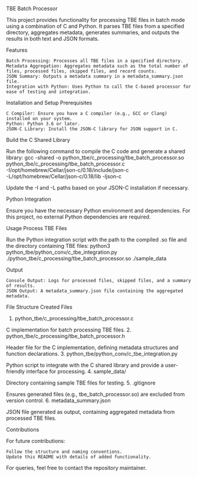 TBE Batch Processor

This project provides functionality for processing TBE files in batch mode using a combination of C and Python. It parses TBE files from a specified directory, aggregates metadata, generates summaries, and outputs the results in both text and JSON formats.

Features

    Batch Processing: Processes all TBE files in a specified directory.
    Metadata Aggregation: Aggregates metadata such as the total number of files, processed files, skipped files, and record counts.
    JSON Summary: Outputs a metadata summary in a metadata_summary.json file.
    Integration with Python: Uses Python to call the C-based processor for ease of testing and integration.

Installation and Setup
Prerequisites

    C Compiler: Ensure you have a C compiler (e.g., GCC or Clang) installed on your system.
    Python: Python 3.6 or later.
    JSON-C Library: Install the JSON-C library for JSON support in C.

Build the C Shared Library

Run the following command to compile the C code and generate a shared library:
gcc -shared -o python_tbe/c_processing/tbe_batch_processor.so \
python_tbe/c_processing/tbe_batch_processor.c \
-I/opt/homebrew/Cellar/json-c/0.18/include/json-c \
-L/opt/homebrew/Cellar/json-c/0.18/lib -ljson-c

Update the -I and -L paths based on your JSON-C installation if necessary.

Python Integration

Ensure you have the necessary Python environment and dependencies. For this project, no external Python dependencies are required.

Usage
Process TBE Files

Run the Python integration script with the path to the compiled .so file and the directory containing TBE files:
python3 python_tbe/python_conv/c_tbe_integration.py ./python_tbe/c_processing/tbe_batch_processor.so ./sample_data

Output

    Console Output: Logs for processed files, skipped files, and a summary of results.
    JSON Output: A metadata_summary.json file containing the aggregated metadata.


File Structure
Created Files
1. python_tbe/c_processing/tbe_batch_processor.c

C implementation for batch processing TBE files.
2. python_tbe/c_processing/tbe_batch_processor.h

Header file for the C implementation, defining metadata structures and function declarations.
3. python_tbe/python_conv/c_tbe_integration.py

Python script to integrate with the C shared library and provide a user-friendly interface for processing.
4. sample_data/

Directory containing sample TBE files for testing.
5. .gitignore

Ensures generated files (e.g., tbe_batch_processor.so) are excluded from version control.
6. metadata_summary.json

JSON file generated as output, containing aggregated metadata from processed TBE files.

Contributions

For future contributions:

    Follow the structure and naming conventions.
    Update this README with details of added functionality.

For queries, feel free to contact the repository maintainer.